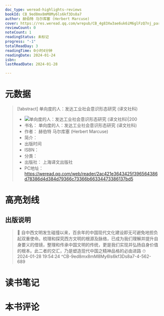 ```yaml
---
doc_type: weread-highlights-reviews
bookId: CB_9ed8mx8mM8My6ls6kf3Ds8a7
author: 赫伯特 马尔库塞 (Herbert Marcuse)
cover: https://res.weread.qq.com/wrepub/CB_4g83Xw3ae6uk6iM6glFzQ7nj_parsecover
reviewCount: 0
noteCount: 1
readingStatus: 未标记
progress: "-1"
totalReadDay: 3
readingTime: 0小时4分钟
readingDate: 2024-01-24
isbn: 
lastReadDate: 2024-01-28

---
```

# 元数据
> [!abstract] 单向度的人：发达工业社会意识形态研究 (译文社科)
> - ![ 单向度的人：发达工业社会意识形态研究 (译文社科)|200](https://res.weread.qq.com/wrepub/CB_4g83Xw3ae6uk6iM6glFzQ7nj_parsecover)
> - 书名： 单向度的人：发达工业社会意识形态研究 (译文社科)
> - 作者： 赫伯特 马尔库塞 (Herbert Marcuse)
> - 简介： 
> - 出版时间 
> - ISBN： 
> - 分类： 
> - 出版社： 上海译文出版社
> - PC地址：https://weread.qq.com/web/reader/2ac421e3643425f396564386d78386d4d384d79366c73366b66334473386137bd5

# 高亮划线

## 出版说明

> 📌 自中西文明发生碰撞以来，百余年的中国现代文化建设即无可避免地担负起双重使命。梳理和探究西方文明的根源及脉络，已成为我们理解并提升自身要义的借镜，整理和传承中国文明的传统，更是我们实现并弘扬自身价值的根本。此二者的交汇，乃是塑造现代中国之精神品格的必由进路 
> ⏱ 2024-01-28 19:54:24 ^CB-9ed8mx8mM8My6ls6kf3Ds8a7-4-562-689

# 读书笔记

# 本书评论
